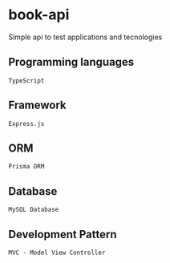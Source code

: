 # book-api
 Simple api to test applications and tecnologies

## Programming languages
    TypeScript

## Framework
    Express.js
    
## ORM
    Prisma ORM

## Database
    MySQL Database

## Development Pattern
    MVC - Model View Controller

